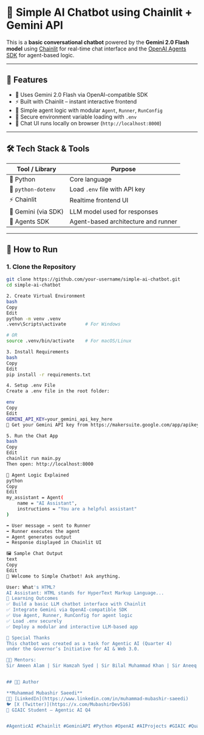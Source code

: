 # 🤖 Simple AI Chatbot using Chainlit + Gemini API

This is a **basic conversational chatbot** powered by the **Gemini 2.0 Flash model** using [Chainlit](https://www.chainlit.io/) for real-time chat interface and the [OpenAI Agents SDK](https://github.com/openai/agents) for agent-based logic.

---

## 🌟 Features

- 🧠 Uses Gemini 2.0 Flash via OpenAI-compatible SDK  
- ⚡ Built with Chainlit – instant interactive frontend  
- 👤 Simple agent logic with modular `Agent`, `Runner`, `RunConfig`  
- 🔐 Secure environment variable loading with `.env`  
- 💬 Chat UI runs locally on browser (`http://localhost:8000`)  

---

## 🛠️ Tech Stack & Tools

| Tool / Library         | Purpose                                           |
|------------------------|---------------------------------------------------|
| 🐍 Python              | Core language                                     |
| 🔐 `python-dotenv`     | Load `.env` file with API key                     |
| ⚡ Chainlit             | Realtime frontend UI                              |
| 🧠 Gemini (via SDK)    | LLM model used for responses                      |
| 🔁 Agents SDK          | Agent-based architecture and runner               |

---

## 🚀 How to Run

### 1. Clone the Repository

```bash
git clone https://github.com/your-username/simple-ai-chatbot.git
cd simple-ai-chatbot

2. Create Virtual Environment
bash
Copy
Edit
python -m venv .venv
.venv\Scripts\activate       # For Windows

# OR
source .venv/bin/activate    # For macOS/Linux

3. Install Requirements
bash
Copy
Edit
pip install -r requirements.txt

4. Setup .env File
Create a .env file in the root folder:

env
Copy
Edit
GEMINI_API_KEY=your_gemini_api_key_here
📌 Get your Gemini API key from https://makersuite.google.com/app/apikey

5. Run the Chat App
bash
Copy
Edit
chainlit run main.py
Then open: http://localhost:8000

🧠 Agent Logic Explained
python
Copy
Edit
my_assistant = Agent(
    name = "AI Assistant",
    instructions = "You are a helpful assistant"
)

➡️ User message → sent to Runner
➡️ Runner executes the agent
➡️ Agent generates output
➡️ Response displayed in Chainlit UI

🖼️ Sample Chat Output
text
Copy
Edit
👋 Welcome to Simple Chatbot! Ask anything.

User: What's HTML?  
AI Assistant: HTML stands for HyperText Markup Language...
🎯 Learning Outcomes
✅ Build a basic LLM chatbot interface with Chainlit
✅ Integrate Gemini via OpenAI-compatible SDK
✅ Use Agent, Runner, RunConfig for agent logic
✅ Load .env securely
✅ Deploy a modular and interactive LLM-based app

🙌 Special Thanks
This chatbot was created as a task for Agentic AI (Quarter 4)
under the Governor’s Initiative for AI & Web 3.0.

👨‍🏫 Mentors:
Sir Ameen Alam | Sir Hamzah Syed | Sir Bilal Muhammad Khan | Sir Aneeq Khatri


## 👨‍💻 Author

**Muhammad Mubashir Saeedi**
🧑‍💼 [LinkedIn](https://www.linkedin.com/in/muhammad-mubashir-saeedi)
🐦 [X (Twitter)](https://x.com/MubashirDev516)
📌 GIAIC Student – Agentic AI Q4


#AgenticAI #Chainlit #GeminiAPI #Python #OpenAI #AIProjects #GIAIC #Quarter4 #GovtInitiative #LLM